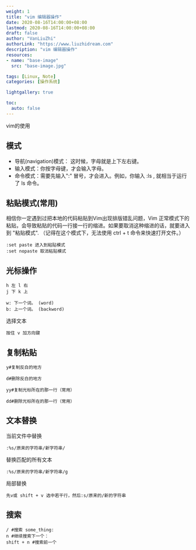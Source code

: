 ```yaml
---
weight: 1
title: "vim 编辑器操作"
date: 2020-08-16T14:00:00+08:00
lastmod: 2020-08-16T14:00:00+08:00
draft: false
author: "VanLiuZhi"
authorLink: "https://www.liuzhidream.com"
description: "vim 编辑器操作"
resources:
- name: "base-image"
  src: "base-image.jpg"

tags: [Linux, Note]
categories: [操作系统]

lightgallery: true

toc:
  auto: false
---
```


vim的使用

<!-- more -->

## 模式

- 导航(navigation)模式： 这时候，字母就是上下左右键。
- 输入模式：你按字母键，才会输入字母。
- 命令模式：需要先输入":" 冒号，才会进入。例如，你输入 :ls , 就相当于运行了 ls 命令。

## 粘贴模式(常用)

相信你一定遇到过把本地的代码粘贴到Vim出现排版错乱问题，Vim 正常模式下的粘贴，会导致粘贴的代码一行接一行的缩进。如果要取消这种缩进的话，就要进入到 "粘贴模式". （记得在这个模式下，无法使用 ctrl + t 命令来快速打开文件。）

    :set paste 进入到粘贴模式
    :set nopaste 取消粘贴模式

## 光标操作

    h 左 l 右
    j 下 k 上

    w: 下一个词。 (word)
    b: 上一个词。 (backword)

选择文本

    按住 v 加方向键


## 复制粘贴

    y#复制反白的地方

    d#删除反白的地方

    yy#复制光标所在的那一行（常用）

    dd#删除光标所在的那一行（常用）

## 文本替换

当前文件中替换

    :%s/原来的字符串/新字符串/

替换匹配的所有文本

    :%s/原来的字符串/新字符串/g

局部替换

    先v或 shift + v 选中若干行，然后:s/原来的/新的字符串

## 搜索

    / #搜索 some_thing: 
    n #继续搜索下一个：
    shift + n #搜索前一个



